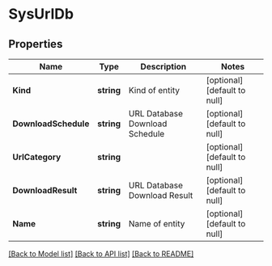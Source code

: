 # SysUrlDb

## Properties
Name | Type | Description | Notes
------------ | ------------- | ------------- | -------------
**Kind** | **string** | Kind of entity | [optional] [default to null]
**DownloadSchedule** | **string** | URL Database Download Schedule | [optional] [default to null]
**UrlCategory** | **string** |  | [optional] [default to null]
**DownloadResult** | **string** | URL Database Download Result | [optional] [default to null]
**Name** | **string** | Name of entity | [optional] [default to null]

[[Back to Model list]](../README.md#documentation-for-models) [[Back to API list]](../README.md#documentation-for-api-endpoints) [[Back to README]](../README.md)


